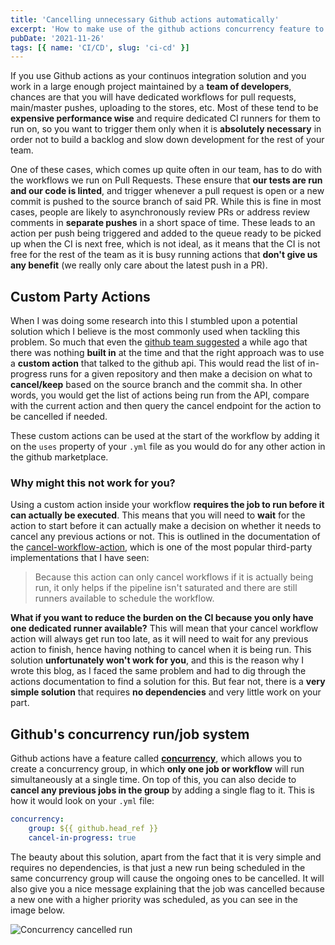 ```yaml
---
title: 'Cancelling unnecessary Github actions automatically'
excerpt: 'How to make use of the github actions concurrency feature to cancel unnecessary runs automatically. Talking about a real-world example and a tale of two approaches, and why I decided to implement it the way I did.'
pubDate: '2021-11-26'
tags: [{ name: 'CI/CD', slug: 'ci-cd' }]
---
```


If you use Github actions as your continuos integration solution and you work in a large enough project maintained by a **team of developers**, chances are that you will have dedicated workflows for pull requests, main/master pushes, uploading to the stores, etc. Most of these tend to be **expensive performance wise** and require dedicated CI runners for them to run on, so you want to trigger them only when it is **absolutely necessary** in order not to build a backlog and slow down development for the rest of your team.

One of these cases, which comes up quite often in our team, has to do with the workflows we run on Pull Requests. These ensure that **our tests are run and our code is linted**, and trigger whenever a pull request is open or a new commit is pushed to the source branch of said PR. While this is fine in most cases, people are likely to asynchronously review PRs or address review comments in **separate pushes** in a short space of time. These leads to an action per push being triggered and added to the queue ready to be picked up when the CI is next free, which is not ideal, as it means that the CI is not free for the rest of the team as it is busy running actions that **don't give us any benefit** (we really only care about the latest push in a PR).

## Custom Party Actions

When I was doing some research into this I stumbled upon a potential solution which I believe is the most commonly used when tackling this problem. So much that even the [github team suggested](https://github.community/t/github-actions-cancel-redundant-builds-not-solved/16025/31) a while ago that there was nothing **built in** at the time and that the right approach was to use a **custom action** that talked to the github api. This would read the list of in-progress runs for a given repository and then make a decision on what to **cancel/keep** based on the source branch and the commit sha. In other words, you would get the list of actions being run from the API, compare with the current action and then query the cancel endpoint for the action to be cancelled if needed.

These custom actions can be used at the start of the workflow by adding it on the `uses` property of your `.yml` file as you would do for any other action in the github marketplace.

### Why might this not work for you?

Using a custom action inside your workflow **requires the job to run before it can actually be executed**. This means that you will need to **wait** for the action to start before it can actually make a decision on whether it needs to cancel any previous actions or not. This is outlined in the documentation of the [cancel-workflow-action](https://github.com/marketplace/actions/cancel-workflow-action), which is one of the most popular third-party implementations that I have seen:

> Because this action can only cancel workflows if it is actually being run, it only helps if the pipeline isn't saturated and there are still runners available to schedule the workflow.

**What if you want to reduce the burden on the CI because you only have one dedicated runner available?** This will mean that your cancel workflow action will always get run too late, as it will need to wait for any previous action to finish, hence having nothing to cancel when it is being run. This solution **unfortunately won't work for you**, and this is the reason why I wrote this blog, as I faced the same problem and had to dig through the actions documentation to find a solution for this. But fear not, there is a **very simple solution** that requires **no dependencies** and very little work on your part.

## Github's concurrency run/job system

Github actions have a feature called **[concurrency](https://docs.github.com/en/actions/learn-github-actions/workflow-syntax-for-github-actions#concurrency)**, which allows you to create a concurrency group, in which **only one job or workflow** will run simultaneously at a single time. On top of this, you can also decide to **cancel any previous jobs in the group** by adding a single flag to it. This is how it would look on your `.yml` file:

```yaml:CI.yml
concurrency:
    group: ${{ github.head_ref }}
    cancel-in-progress: true
```

The beauty about this solution, apart from the fact that it is very simple and requires no dependencies, is that just a new run being scheduled in the same concurrency group will cause the ongoing ones to be cancelled. It will also give you a nice message explaining that the job was cancelled because a new one with a higher priority was scheduled, as you can see in the image below.

![Concurrency cancelled run](/assets/posts/cancelling-unnecessary-github-actions-automatically/action-cancelled.png)
